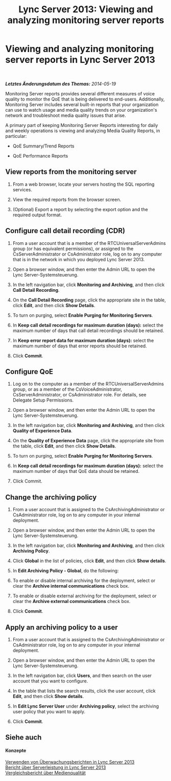 ﻿---
title: 'Lync Server 2013: Viewing and analyzing monitoring server reports'
TOCTitle: Viewing and analyzing monitoring server reports
ms:assetid: 4dd448f1-01d2-49b2-b109-0728f36566b7
ms:mtpsurl: https://technet.microsoft.com/de-de/library/Dn720332(v=OCS.15)
ms:contentKeyID: 62221545
ms.date: 05/19/2016
mtps_version: v=OCS.15
ms.translationtype: HT
---

# Viewing and analyzing monitoring server reports in Lync Server 2013

 

_**Letztes Änderungsdatum des Themas:** 2014-05-19_

Monitoring Server reports provides several different measures of voice quality to monitor the QoE that is being delivered to end-users. Additionally, Monitoring Server includes several built-in reports that your organization can use to watch usage and media quality trends on your organization's network and troubleshoot media quality issues that arise.

A primary part of keeping Monitoring Server Reports interesting for daily and weekly operations is viewing and analyzing Media Quality Reports, in particular:

  - QoE Summary/Trend Reports

  - QoE Performance Reports

## View reports from the monitoring server

1.  From a web browser, locate your servers hosting the SQL reporting services.

2.  View the required reports from the browser screen.

3.  (Optional) Export a report by selecting the export option and the required output format.

## Configure call detail recording (CDR)

1.  From a user account that is a member of the RTCUniversalServerAdmins group (or has equivalent permissions), or assigned to the CsServerAdministrator or CsAdministrator role, log on to any computer that is in the network in which you deployed Lync Server 2013.

2.  Open a browser window, and then enter the Admin URL to open the Lync Server-Systemsteuerung.

3.  In the left navigation bar, click **Monitoring and Archiving**, and then click **Call Detail Recording**.

4.  On the **Call Detail Recording** page, click the appropriate site in the table, click **Edit**, and then click **Show Details**.

5.  To turn on purging, select **Enable Purging for Monitoring Servers**.

6.  In **Keep call detail recordings for maximum duration (days):** select the maximum number of days that call detail recordings should be retained.

7.  In **Keep error report data for maximum duration (days):** select the maximum number of days that error reports should be retained.

8.  Click **Commit**.

## Configure QoE

1.  Log on to the computer as a member of the RTCUniversalServerAdmins group, or as a member of the CsVoiceAdministrator, CsServerAdministrator, or CsAdministrator role. For details, see Delegate Setup Permissions.

2.  Open a browser window, and then enter the Admin URL to open the Lync Server-Systemsteuerung.

3.  In the left navigation bar, click **Monitoring and Archiving**, and then click **Quality of Experience Data**.

4.  On the **Quality of Experience Data** page, click the appropriate site from the table, click **Edit**, and then click **Show Details**.

5.  To turn on purging, select **Enable Purging for Monitoring Servers**.

6.  In **Keep call detail recordings for maximum duration (days):** select the maximum number of days that QoE data should be retained.

7.  Click Commit.

## Change the archiving policy

1.  From a user account that is assigned to the CsArchivingAdministrator or CsAdministrator role, log on to any computer in your internal deployment.

2.  Open a browser window, and then enter the Admin URL to open the Lync Server-Systemsteuerung.

3.  In the left navigation bar, click **Monitoring and Archiving**, and then click **Archiving Policy**.

4.  Click **Global** in the list of policies, click **Edit**, and then click **Show details**.

5.  In **Edit Archiving Policy - Global**, do the following:

6.  To enable or disable internal archiving for the deployment, select or clear the **Archive internal communications** check box.

7.  To enable or disable external archiving for the deployment, select or clear the **Archive external communications** check box.

8.  Click **Commit**.

## Apply an archiving policy to a user

1.  From a user account that is assigned to the CsArchivingAdministrator or CsAdministrator role, log on to any computer in your internal deployment.

2.  Open a browser window, and then enter the Admin URL to open the Lync Server-Systemsteuerung.

3.  In the left navigation bar, click **Users**, and then search on the user account that you want to configure.

4.  In the table that lists the search results, click the user account, click **Edit**, and then click **Show details**.

5.  In **Edit Lync Server User** under **Archiving policy**, select the archiving user policy that you want to apply.

6.  Click **Commit**.

## Siehe auch

#### Konzepte

[Verwenden von Überwachungsberichten in Lync Server 2013](lync-server-2013-using-monitoring-reports.md)  
[Bericht über Serverleistung in Lync Server 2013](lync-server-2013-server-performance-report.md)  
[Vergleichsbericht über Medienqualität](lync-server-2013-media-quality-comparison-report.md)

